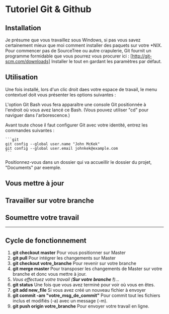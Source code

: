 # Tutoriel Git & Github

## Installation
Je présume que vous travaillez sous Windows, si pas vous savez certainement mieux que moi comment installer des paquets sur votre \*NIX.
Pour commencer pas de SourceTree ou autre crapulerie, Git fournit un programme formidable que vous pourrez vous procurer ici : 
[http://git-scm.com/downloads]
Installer le tout en gardant les paramètres par défaut.

## Utilisation
Une fois installé, lors d'un clic droit daes votre espace de travail, le menu contextuel doit vous présenter les options suivantes : 

L'option Git Bash vous fera apparaître une console Git positionnée à l'endroit où vous avez lancé ce Bash.
(Vous pouvez utiliser "cd" pour naviguer dans l'arborescence.)

Avant toute chose il faut configurer Git avec votre identité, entrez les commandes suivantes : 

    ```git
    git config --global user.name "John McKek"
	git config --global user.email johnkek@example.com
	```

Positionnez-vous dans un dossier qui va accueillir le dossier du projet, "Documents" par exemple.


## Vous mettre à jour
## Travailler sur votre branche
## Soumettre votre travail
--------------------------
## Cycle de fonctionnement
1. **git checkout master** Pour vous positionner sur Master
2. **git pull** Pour intégrer les changements sur Master
3. **git checkout votre_branche** Pour revenir sur votre branche
4. **git merge master** Pour transposer les changements de Master sur votre
branche et donc vous mettre à jour.
5. *Vous effectuez votre travail (**Sur votre branche !**)*...
6. **git status** Une fois que vous avez terminé pour voir où vous en êtes.
7. **git add new_file** Si vous avez créé un nouveau fichier à envoyer
8. **git commit -am "votre_msg_de_commit"** Pour commit tout les fichiers
inclus et modifiés (-a) avec un message (-m).
9. **git push origin votre_branche** Pour envoyer votre travail en ligne.
